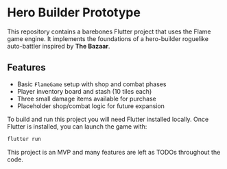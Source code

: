 # Hero Builder Prototype

This repository contains a barebones Flutter project that uses the Flame game engine. It implements the foundations of a hero-builder roguelike auto-battler inspired by **The Bazaar**.

## Features

- Basic `FlameGame` setup with shop and combat phases
- Player inventory board and stash (10 tiles each)
- Three small damage items available for purchase
- Placeholder shop/combat logic for future expansion

To build and run this project you will need Flutter installed locally. Once Flutter is installed, you can launch the game with:

```bash
flutter run
```

This project is an MVP and many features are left as TODOs throughout the code.
